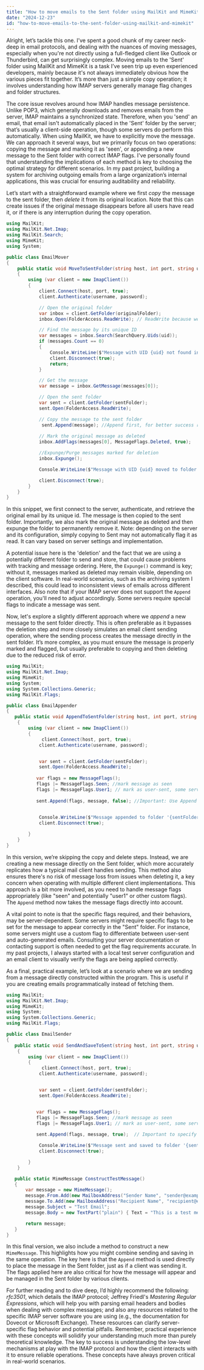 ```yaml
---
title: "How to move emails to the Sent folder using MailKit and MimeKit?"
date: "2024-12-23"
id: "how-to-move-emails-to-the-sent-folder-using-mailkit-and-mimekit"
---
```


Alright, let’s tackle this one. I’ve spent a good chunk of my career neck-deep in email protocols, and dealing with the nuances of moving messages, especially when you're not directly using a full-fledged client like Outlook or Thunderbird, can get surprisingly complex. Moving emails to the 'Sent' folder using MailKit and MimeKit is a task I’ve seen trip up even experienced developers, mainly because it's not always immediately obvious how the various pieces fit together. It’s more than just a simple copy operation; it involves understanding how IMAP servers generally manage flag changes and folder structures.

The core issue revolves around how IMAP handles message persistence. Unlike POP3, which generally downloads and removes emails from the server, IMAP maintains a synchronized state. Therefore, when you 'send' an email, that email isn't automatically placed in the 'Sent' folder by the server; that’s usually a client-side operation, though some servers do perform this automatically. When using MailKit, we have to explicitly move the message. We can approach it several ways, but we primarily focus on two operations: copying the message and marking it as 'seen', or appending a new message to the Sent folder with correct IMAP flags. I've personally found that understanding the implications of each method is key to choosing the optimal strategy for different scenarios. In my past project, building a system for archiving outgoing emails from a large organization’s internal applications, this was crucial for ensuring auditability and reliability.

Let’s start with a straightforward example where we first *copy* the message to the sent folder, then *delete* it from its original location. Note that this can create issues if the original message disappears before all users have read it, or if there is any interruption during the copy operation.

```csharp
using MailKit;
using MailKit.Net.Imap;
using MailKit.Search;
using MimeKit;
using System;

public class EmailMover
{
    public static void MoveToSentFolder(string host, int port, string username, string password, UniqueId uid, string originalFolder, string sentFolder)
    {
        using (var client = new ImapClient())
        {
            client.Connect(host, port, true);
            client.Authenticate(username, password);

            // Open the original folder
            var inbox = client.GetFolder(originalFolder);
            inbox.Open(FolderAccess.ReadWrite); // ReadWrite because we will delete after copy

            // Find the message by its unique ID
            var messages = inbox.Search(SearchQuery.Uids(uid));
            if (messages.Count == 0)
            {
                Console.WriteLine($"Message with UID {uid} not found in folder '{originalFolder}'.");
                client.Disconnect(true);
                return;
            }

            // Get the message
            var message = inbox.GetMessage(messages[0]);

            // Open the sent folder
            var sent = client.GetFolder(sentFolder);
            sent.Open(FolderAccess.ReadWrite);

            // Copy the message to the sent folder
             sent.Append(message); //Append first, for better success rate
            
            // Mark the original message as deleted
            inbox.AddFlags(messages[0], MessageFlags.Deleted, true);

            //Expunge/Purge messages marked for deletion
            inbox.Expunge();

            Console.WriteLine($"Message with UID {uid} moved to folder '{sentFolder}'.");

            client.Disconnect(true);
        }
    }
}
```

In this snippet, we first connect to the server, authenticate, and retrieve the original email by its unique id. The message is then copied to the sent folder. Importantly, we also mark the original message as deleted and then expunge the folder to permanently remove it. Note: depending on the server and its configuration, simply copying to Sent may not automatically flag it as read. It can vary based on server settings and implementation.

A potential issue here is the 'deletion' and the fact that we are using a potentially different folder to send and store, that could cause problems with tracking and message ordering. Here, the `Expunge()` command is key; without it, messages marked as deleted may remain visible, depending on the client software. In real-world scenarios, such as the archiving system I described, this could lead to inconsistent views of emails across different interfaces. Also note that if your IMAP server does not support the `Append` operation, you'll need to adjust accordingly. Some servers require special flags to indicate a message was sent.

Now, let's explore a slightly different approach where we *append* a new message to the sent folder directly. This is often preferable as it bypasses the deletion step and more closely simulates an email client sending operation, where the sending process creates the message directly in the sent folder. It’s more complex, as you must ensure the message is properly marked and flagged, but usually preferable to copying and then deleting due to the reduced risk of error.

```csharp
using MailKit;
using MailKit.Net.Imap;
using MimeKit;
using System;
using System.Collections.Generic;
using MailKit.Flags;

public class EmailAppender
{
   public static void AppendToSentFolder(string host, int port, string username, string password, MimeMessage message, string sentFolder)
    {
        using (var client = new ImapClient())
        {
             client.Connect(host, port, true);
            client.Authenticate(username, password);


            var sent = client.GetFolder(sentFolder);
            sent.Open(FolderAccess.ReadWrite);
            
           var flags = new MessageFlags();
           flags |= MessageFlags.Seen; //mark message as seen
           flags |= MessageFlags.User1; // mark as user-sent, some servers use this flag. This depends on your server
           
           sent.Append(flags, message, false); //Important: Use Append to the sent folder.
            

            Console.WriteLine($"Message appended to folder '{sentFolder}'.");
            client.Disconnect(true);

        }
    }
}
```

In this version, we’re skipping the copy and delete steps. Instead, we are creating a new message directly on the Sent folder, which more accurately replicates how a typical mail client handles sending. This method also ensures there's no risk of message loss from issues when deleting it, a key concern when operating with multiple different client implementations. This approach is a bit more involved, as you need to handle message flags appropriately (like "seen" and potentially "user1" or other custom flags). The `Append` method now takes the message flags directly into account.

A vital point to note is that the specific flags required, and their behaviors, may be server-dependent. Some servers might require specific flags to be set for the message to appear correctly in the "Sent" folder. For instance, some servers might use a custom flag to differentiate between user-sent and auto-generated emails. Consulting your server documentation or contacting support is often needed to get the flag requirements accurate. In my past projects, I always started with a local test server configuration and an email client to visually verify the flags are being applied correctly.

As a final, practical example, let’s look at a scenario where we are sending from a message directly constructed within the program. This is useful if you are creating emails programmatically instead of fetching them.

```csharp
using MailKit;
using MailKit.Net.Imap;
using MimeKit;
using System;
using System.Collections.Generic;
using MailKit.Flags;

public class EmailSender
{
   public static void SendAndSaveToSent(string host, int port, string username, string password, MimeMessage message, string sentFolder)
    {
        using (var client = new ImapClient())
        {
             client.Connect(host, port, true);
            client.Authenticate(username, password);


            var sent = client.GetFolder(sentFolder);
            sent.Open(FolderAccess.ReadWrite);


           var flags = new MessageFlags();
           flags |= MessageFlags.Seen; //mark message as seen
           flags |= MessageFlags.User1; // mark as user-sent, some servers use this flag. This depends on your server
           
           sent.Append(flags, message, true);  // Important to specify that this is a new message sent.

            Console.WriteLine($"Message sent and saved to folder '{sentFolder}'.");
            client.Disconnect(true);

        }
    }

   public static MimeMessage ConstructTestMessage()
   {
       var message = new MimeMessage();
       message.From.Add(new MailboxAddress("Sender Name", "sender@example.com"));
       message.To.Add(new MailboxAddress("Recipient Name", "recipient@example.com"));
       message.Subject = "Test Email";
       message.Body = new TextPart("plain") { Text = "This is a test message." };

       return message;
   }
}
```

In this final version, we also include a method to construct a new `MimeMessage`. This highlights how you might combine sending and saving in the same operation. The key here is that the `Append` method is used directly to place the message in the Sent folder, just as if a client was sending it. The flags applied here are also critical for how the message will appear and be managed in the Sent folder by various clients.

For further reading and to dive deep, I’d highly recommend the following: *rfc3501*, which details the IMAP protocol; Jeffrey Friedl's *Mastering Regular Expressions*, which will help you with parsing email headers and bodies when dealing with complex messages; and also any resources related to the specific IMAP server software you are using (e.g., the documentation for Dovecot or Microsoft Exchange). These resources can clarify server-specific flag behavior and potential pitfalls. Remember, practical experience with these concepts will solidify your understanding much more than purely theoretical knowledge. The key to success is understanding the low-level mechanisms at play with the IMAP protocol and how the client interacts with it to ensure reliable operations. These concepts have always proven critical in real-world scenarios.

